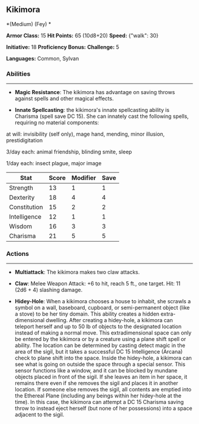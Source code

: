 ## Kikimora
*(Medium) (Fey) *

**Armor Class:** 15
**Hit Points:** 65 (10d8+20)
**Speed:** {"walk": 30}

**Initiative:** 18
**Proficiency Bonus:**
**Challenge:** 5

**Languages:** Common, Sylvan

### Abilities
 --- 
- **Magic Resistance**: The kikimora has advantage on saving throws against spells and other magical effects.

- **Innate Spellcasting**: the kikimora's innate spellcasting ability is Charisma (spell save DC 15). She can innately cast the following spells, requiring no material components:

at will: invisibility (self only), mage hand, mending, minor illusion, prestidigitation

3/day each: animal friendship, blinding smite, sleep

1/day each: insect plague, major image



| Stat | Score | Modifier | Save |
| ---- | ---- | ---- | ---- |
| Strength | 13 | 1 | 1 |
| Dexterity | 18 | 4 | 4 |
| Constitution | 15 | 2 | 2 |
| Intelligence | 12 | 1 | 1 |
| Wisdom | 16 | 3 | 3 |
| Charisma | 21 | 5 | 5 |

### Actions
 --- 
- **Multiattack**: The kikimora makes two claw attacks.

- **Claw**: Melee Weapon Attack: +6 to hit, reach 5 ft., one target. Hit: 11 (2d6 + 4) slashing damage.

- **Hidey-Hole**: When a kikimora chooses a house to inhabit, she scrawls a symbol on a wall, baseboard, cupboard, or semi-permanent object (like a stove) to be her tiny domain. This ability creates a hidden extra-dimensional dwelling. After creating a hidey-hole, a kikimora can teleport herself and up to 50 lb of objects to the designated location instead of making a normal move. This extradimensional space can only be entered by the kikimora or by a creature using a plane shift spell or ability. The location can be determined by casting detect magic in the area of the sigil, but it takes a successful DC 15 Intelligence (Arcana) check to plane shift into the space. Inside the hidey-hole, a kikimora can see what is going on outside the space through a special sensor. This sensor functions like a window, and it can be blocked by mundane objects placed in front of the sigil. If she leaves an item in her space, it remains there even if she removes the sigil and places it in another location. If someone else removes the sigil, all contents are emptied into the Ethereal Plane (including any beings within her hidey-hole at the time). In this case, the kikimora can attempt a DC 15 Charisma saving throw to instead eject herself (but none of her possessions) into a space adjacent to the sigil.

